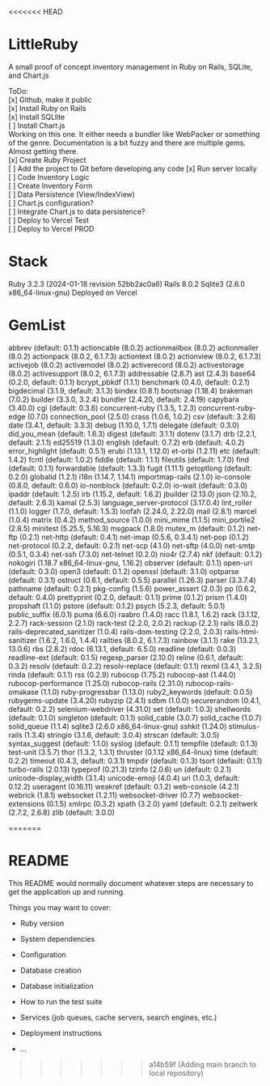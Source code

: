 <<<<<<< HEAD
# LittleRuby
A small proof of concept inventory management in Ruby on Rails, SQLite, and Chart.js

ToDo:  </br>
[x] Github, make it public </br>
[x] Install Ruby on Rails  </br>
[x] Install SQLlite  </br>
[ ] Install Chart.js  </br>
  Working on this one. It either needs a bundler like WebPacker or something of the genre. Documentation is a bit fuzzy and there are multiple gems. Almost getting there. </br>
[x] Create Ruby Project  </br>
[ ] Add the project to Git before developing any code
[x] Run server locally </br>
[ ] Code Inventory Logic  </br>
[ ] Create Inventory Form  </br>
[ ] Data Persistence (View/IndexView)  </br>
[ ] Chart.js configuration?  </br>
[ ] Integrate Chart.js to data persistence?  </br>
[ ] Deploy to Vercel Test </br>
[ ] Deploy to Vercel PROD </br>

# Stack 

Ruby 3.2.3 (2024-01-18 revision 52bb2ac0a6)
Rails 8.0.2
Sqlite3 (2.6.0 x86_64-linux-gnu)
Deployed on Vercel

# GemList

abbrev (default: 0.1.1)
actioncable (8.0.2)
actionmailbox (8.0.2)
actionmailer (8.0.2)
actionpack (8.0.2, 6.1.7.3)
actiontext (8.0.2)
actionview (8.0.2, 6.1.7.3)
activejob (8.0.2)
activemodel (8.0.2)
activerecord (8.0.2)
activestorage (8.0.2)
activesupport (8.0.2, 6.1.7.3)
addressable (2.8.7)
ast (2.4.3)
base64 (0.2.0, default: 0.1.1)
bcrypt_pbkdf (1.1.1)
benchmark (0.4.0, default: 0.2.1)
bigdecimal (3.1.9, default: 3.1.3)
bindex (0.8.1)
bootsnap (1.18.4)
brakeman (7.0.2)
builder (3.3.0, 3.2.4)
bundler (2.4.20, default: 2.4.19)
capybara (3.40.0)
cgi (default: 0.3.6)
concurrent-ruby (1.3.5, 1.2.3)
concurrent-ruby-edge (0.7.0)
connection_pool (2.5.0)
crass (1.0.6, 1.0.2)
csv (default: 3.2.6)
date (3.4.1, default: 3.3.3)
debug (1.10.0, 1.7.1)
delegate (default: 0.3.0)
did_you_mean (default: 1.6.3)
digest (default: 3.1.1)
dotenv (3.1.7)
drb (2.2.1, default: 2.1.1)
ed25519 (1.3.0)
english (default: 0.7.2)
erb (default: 4.0.2)
error_highlight (default: 0.5.1)
erubi (1.13.1, 1.12.0)
et-orbi (1.2.11)
etc (default: 1.4.2)
fcntl (default: 1.0.2)
fiddle (default: 1.1.1)
fileutils (default: 1.7.0)
find (default: 0.1.1)
forwardable (default: 1.3.3)
fugit (1.11.1)
getoptlong (default: 0.2.0)
globalid (1.2.1)
i18n (1.14.7, 1.14.1)
importmap-rails (2.1.0)
io-console (0.8.0, default: 0.6.0)
io-nonblock (default: 0.2.0)
io-wait (default: 0.3.0)
ipaddr (default: 1.2.5)
irb (1.15.2, default: 1.6.2)
jbuilder (2.13.0)
json (2.10.2, default: 2.6.3)
kamal (2.5.3)
language_server-protocol (3.17.0.4)
lint_roller (1.1.0)
logger (1.7.0, default: 1.5.3)
loofah (2.24.0, 2.22.0)
mail (2.8.1)
marcel (1.0.4)
matrix (0.4.2)
method_source (1.0.0)
mini_mime (1.1.5)
mini_portile2 (2.8.5)
minitest (5.25.5, 5.16.3)
msgpack (1.8.0)
mutex_m (default: 0.1.2)
net-ftp (0.2.1)
net-http (default: 0.4.1)
net-imap (0.5.6, 0.3.4.1)
net-pop (0.1.2)
net-protocol (0.2.2, default: 0.2.1)
net-scp (4.1.0)
net-sftp (4.0.0)
net-smtp (0.5.1, 0.3.4)
net-ssh (7.3.0)
net-telnet (0.2.0)
nio4r (2.7.4)
nkf (default: 0.1.2)
nokogiri (1.18.7 x86_64-linux-gnu, 1.16.2)
observer (default: 0.1.1)
open-uri (default: 0.3.0)
open3 (default: 0.1.2)
openssl (default: 3.1.0)
optparse (default: 0.3.1)
ostruct (0.6.1, default: 0.5.5)
parallel (1.26.3)
parser (3.3.7.4)
pathname (default: 0.2.1)
pkg-config (1.5.6)
power_assert (2.0.3)
pp (0.6.2, default: 0.4.0)
prettyprint (0.2.0, default: 0.1.1)
prime (0.1.2)
prism (1.4.0)
propshaft (1.1.0)
pstore (default: 0.1.2)
psych (5.2.3, default: 5.0.1)
public_suffix (6.0.1)
puma (6.6.0)
raabro (1.4.0)
racc (1.8.1, 1.6.2)
rack (3.1.12, 2.2.7)
rack-session (2.1.0)
rack-test (2.2.0, 2.0.2)
rackup (2.2.1)
rails (8.0.2)
rails-deprecated_sanitizer (1.0.4)
rails-dom-testing (2.2.0, 2.0.3)
rails-html-sanitizer (1.6.2, 1.6.0, 1.4.4)
railties (8.0.2, 6.1.7.3)
rainbow (3.1.1)
rake (13.2.1, 13.0.6)
rbs (2.8.2)
rdoc (6.13.1, default: 6.5.0)
readline (default: 0.0.3)
readline-ext (default: 0.1.5)
regexp_parser (2.10.0)
reline (0.6.1, default: 0.3.2)
resolv (default: 0.2.2)
resolv-replace (default: 0.1.1)
rexml (3.4.1, 3.2.5)
rinda (default: 0.1.1)
rss (0.2.9)
rubocop (1.75.2)
rubocop-ast (1.44.0)
rubocop-performance (1.25.0)
rubocop-rails (2.31.0)
rubocop-rails-omakase (1.1.0)
ruby-progressbar (1.13.0)
ruby2_keywords (default: 0.0.5)
rubygems-update (3.4.20)
rubyzip (2.4.1)
sdbm (1.0.0)
securerandom (0.4.1, default: 0.2.2)
selenium-webdriver (4.31.0)
set (default: 1.0.3)
shellwords (default: 0.1.0)
singleton (default: 0.1.1)
solid_cable (3.0.7)
solid_cache (1.0.7)
solid_queue (1.1.4)
sqlite3 (2.6.0 x86_64-linux-gnu)
sshkit (1.24.0)
stimulus-rails (1.3.4)
stringio (3.1.6, default: 3.0.4)
strscan (default: 3.0.5)
syntax_suggest (default: 1.1.0)
syslog (default: 0.1.1)
tempfile (default: 0.1.3)
test-unit (3.5.7)
thor (1.3.2, 1.3.1)
thruster (0.1.12 x86_64-linux)
time (default: 0.2.2)
timeout (0.4.3, default: 0.3.1)
tmpdir (default: 0.1.3)
tsort (default: 0.1.1)
turbo-rails (2.0.13)
typeprof (0.21.3)
tzinfo (2.0.6)
un (default: 0.2.1)
unicode-display_width (3.1.4)
unicode-emoji (4.0.4)
uri (1.0.3, default: 0.12.2)
useragent (0.16.11)
weakref (default: 0.1.2)
web-console (4.2.1)
webrick (1.8.1)
websocket (1.2.11)
websocket-driver (0.7.7)
websocket-extensions (0.1.5)
xmlrpc (0.3.2)
xpath (3.2.0)
yaml (default: 0.2.1)
zeitwerk (2.7.2, 2.6.8)
zlib (default: 3.0.0)


=======
# README

This README would normally document whatever steps are necessary to get the
application up and running.

Things you may want to cover:

* Ruby version

* System dependencies

* Configuration

* Database creation

* Database initialization

* How to run the test suite

* Services (job queues, cache servers, search engines, etc.)

* Deployment instructions

* ...
>>>>>>> a14b59f (Adding main branch to local repository)
